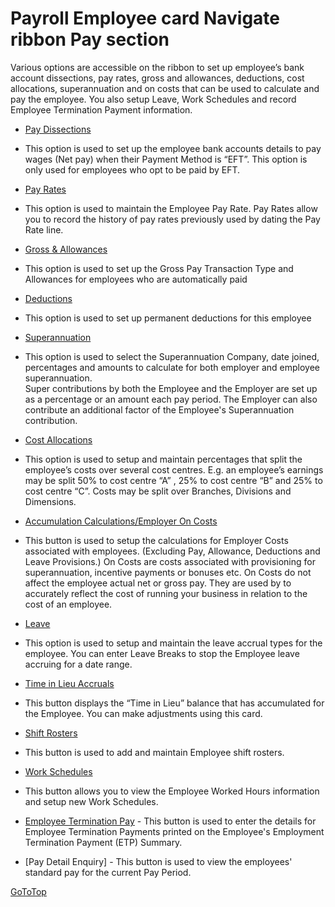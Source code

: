 # Payroll Employee card Navigate ribbon Pay section

Various options are accessible on the ribbon to set up employee’s bank account dissections, pay rates, gross and allowances, deductions, cost allocations, superannuation and on costs that can be used to calculate and pay the employee.  You also setup Leave, Work Schedules and record Employee Termination Payment information.  

 

-	[Pay Dissections](au-payroll-create-payroll-employee-pay-dissections.md)
 - This option is used to set up the employee bank accounts details to pay wages (Net pay) when their Payment Method is “EFT”.  This option is only used for employees who opt to be paid by EFT.

-	[Pay Rates](au-payroll-create-payroll-employee-pay-rates.md)
 - This option is used to maintain the Employee Pay Rate.  Pay Rates allow you to record the history of pay rates previously used by dating the Pay Rate line.
 
-	[Gross & Allowances](au-payroll-create-payroll-employee-gross-allowances.md)
 - This option is used to set up the Gross Pay Transaction Type and Allowances for employees who are automatically paid 
 
-	[Deductions](au-payroll-create-payroll-employee-deductions.md)
 - This option is used to set up permanent deductions for this employee 
 
-	[Superannuation](au-payroll-create-payroll-employee-superannuation.md)
 - This option is used to select the Superannuation Company, date joined, percentages and amounts to calculate for both employer and employee superannuation.   
Super contributions by both the Employee and the Employer are set up as a percentage or an amount each pay period.  The Employer can also contribute an additional factor of the Employee's Superannuation contribution. 
 
-	[Cost Allocations](au-payroll-create-payroll-employee-cost-allocations.md)
 - This option is used to setup and maintain percentages that split the employee’s costs over several cost centres. 
E.g. an employee’s earnings may be split 50% to cost centre “A” , 25% to cost centre “B” and 25% to cost centre “C”.
Costs may be split over Branches, Divisions and Dimensions.
 
-	[Accumulation Calculations/Employer On Costs](au-payroll-create-payroll-employee-accumulation-calculations.md)
 - This button is used to setup the calculations for Employer Costs associated with employees. (Excluding Pay, Allowance, Deductions and Leave Provisions.)
On Costs are costs associated with provisioning for superannuation, incentive payments or bonuses etc.  On Costs do not affect the employee actual net or gross pay.  They are used by to accurately reflect the cost of running your business in relation to the cost of an employee.
 
-	[Leave](au-payroll-create-payroll-employee-leave-accruals.md)
 - This option is used to setup and maintain the leave accrual types for the employee. You can enter Leave Breaks to stop the Employee leave accruing for a date range.
 
-	[Time in Lieu Accruals](au-payroll-create-payroll-employee-time-in-lieu-accruals.md)
 - This button displays the “Time in Lieu” balance that has accumulated for the Employee. You can make adjustments using this card.
 
-	[Shift Rosters](au-payroll-create-payroll-employee-shift-rosters.md)
 - This button is used to add and maintain Employee shift rosters.

-	[Work Schedules](au-payroll-create-payroll-employee-work-schedule.md)
 - This button allows you to view the Employee Worked Hours information and setup new Work Schedules.  
 
-	[Employee Termination Pay](au-payroll-create-payroll-employee-employee-termination-payment.md) - This button is used to enter the details for Employee Termination Payments printed on the Employee's Employment Termination Payment (ETP) Summary.
 
-	[Pay Detail Enquiry] - This button is used to view the employees' standard pay for the current Pay Period.


[GoToTop](#payroll-employee-card-navigate-ribbon-pay-section)
